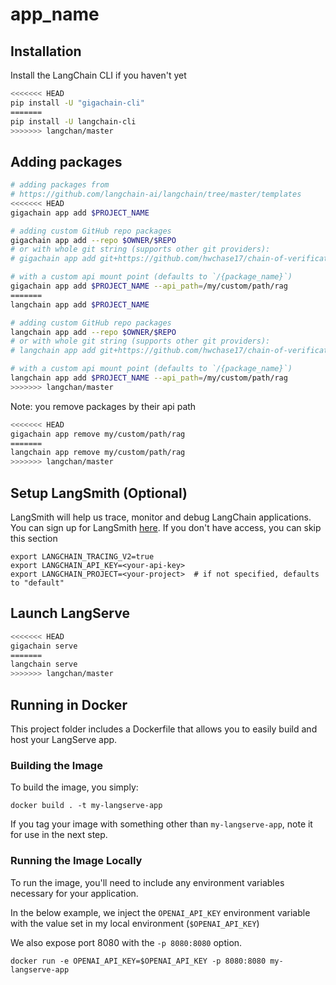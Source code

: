 # __app_name__

## Installation

Install the LangChain CLI if you haven't yet

```bash
<<<<<<< HEAD
pip install -U "gigachain-cli"
=======
pip install -U langchain-cli
>>>>>>> langchan/master
```

## Adding packages

```bash
# adding packages from 
# https://github.com/langchain-ai/langchain/tree/master/templates
<<<<<<< HEAD
gigachain app add $PROJECT_NAME

# adding custom GitHub repo packages
gigachain app add --repo $OWNER/$REPO
# or with whole git string (supports other git providers):
# gigachain app add git+https://github.com/hwchase17/chain-of-verification

# with a custom api mount point (defaults to `/{package_name}`)
gigachain app add $PROJECT_NAME --api_path=/my/custom/path/rag
=======
langchain app add $PROJECT_NAME

# adding custom GitHub repo packages
langchain app add --repo $OWNER/$REPO
# or with whole git string (supports other git providers):
# langchain app add git+https://github.com/hwchase17/chain-of-verification

# with a custom api mount point (defaults to `/{package_name}`)
langchain app add $PROJECT_NAME --api_path=/my/custom/path/rag
>>>>>>> langchan/master
```

Note: you remove packages by their api path

```bash
<<<<<<< HEAD
gigachain app remove my/custom/path/rag
=======
langchain app remove my/custom/path/rag
>>>>>>> langchan/master
```

## Setup LangSmith (Optional)
LangSmith will help us trace, monitor and debug LangChain applications. 
You can sign up for LangSmith [here](https://smith.langchain.com/). 
If you don't have access, you can skip this section


```shell
export LANGCHAIN_TRACING_V2=true
export LANGCHAIN_API_KEY=<your-api-key>
export LANGCHAIN_PROJECT=<your-project>  # if not specified, defaults to "default"
```

## Launch LangServe

```bash
<<<<<<< HEAD
gigachain serve
=======
langchain serve
>>>>>>> langchan/master
```

## Running in Docker

This project folder includes a Dockerfile that allows you to easily build and host your LangServe app.

### Building the Image

To build the image, you simply:

```shell
docker build . -t my-langserve-app
```

If you tag your image with something other than `my-langserve-app`,
note it for use in the next step.

### Running the Image Locally

To run the image, you'll need to include any environment variables
necessary for your application.

In the below example, we inject the `OPENAI_API_KEY` environment
variable with the value set in my local environment
(`$OPENAI_API_KEY`)

We also expose port 8080 with the `-p 8080:8080` option.

```shell
docker run -e OPENAI_API_KEY=$OPENAI_API_KEY -p 8080:8080 my-langserve-app
```
